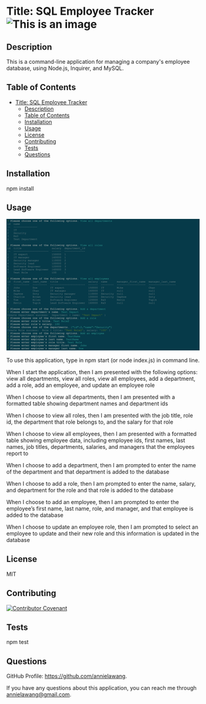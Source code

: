 # Title: SQL Employee Tracker ![This is an image](https://img.shields.io/badge/License-MIT_2.0-blue.svg)

## Description

This is a command-line application for managing a company's employee database, using Node.js, Inquirer, and MySQL.

## Table of Contents

- [Title: SQL Employee Tracker ](#title-sql-employee-tracker-)
  - [Description](#description)
  - [Table of Contents](#table-of-contents)
  - [Installation](#installation)
  - [Usage](#usage)
  - [License](#license)
  - [Contributing](#contributing)
  - [Tests](#tests)
  - [Questions](#questions)

## Installation

npm install

## Usage

![Screenshot](12.png)

To use this application, type in npm start (or node index.js) in command line.

When I start the application, then I am presented with the following options: view all departments, view all roles, view all employees, add a department, add a role, add an employee, and update an employee role

When I choose to view all departments, then I am presented with a formatted table showing department names and department ids

When I choose to view all roles, then I am presented with the job title, role id, the department that role belongs to, and the salary for that role

When I choose to view all employees, then I am presented with a formatted table showing employee data, including employee ids, first names, last names, job titles, departments, salaries, and managers that the employees report to

When I choose to add a department, then I am prompted to enter the name of the department and that department is added to the database

When I choose to add a role, then I am prompted to enter the name, salary, and department for the role and that role is added to the database

When I choose to add an employee, then I am prompted to enter the employee’s first name, last name, role, and manager, and that employee is added to the database

When I choose to update an employee role, then I am prompted to select an employee to update and their new role and this information is updated in the database

## License

MIT

## Contributing

[![Contributor Covenant](https://img.shields.io/badge/Contributor%20Covenant-2.1-4baaaa.svg)](code_of_conduct.md)

## Tests

npm test

## Questions

GitHub Profile: https://github.com/annielawang.

If you have any questions about this application, you can reach me through annielawang@gmail.com.
